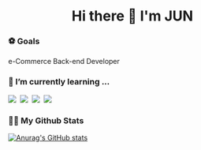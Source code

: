 <h1 align="center">Hi there 👋 I'm JUN</h1>

<!-- <img src="https://capsule-render.vercel.app/api?type=slice&color=auto&height=100&section=header&text=Hi%20there%20👋%20I'm%20JUN&fontSize=30"/> -->

<h3 >⚽ Goals </h3>
<p>
  e-Commerce Back-end Developer
</p>

<h3>🌱 I’m currently learning ... </h3>
<p>
  <img src="https://img.shields.io/badge/Java-007396?style=plastic&logo=Java&logoColor=white"/>&nbsp
  <img src="https://img.shields.io/badge/Spring-green?style=plastic&logo=spring&logoColor=white"/>&nbsp
  <img src="https://img.shields.io/badge/-MySQL-blue?style=plastic&logo=mysql&logoColor=white"/>&nbsp
  <img src="https://img.shields.io/badge/-Git-black?style=plastic&logo=git&logoColor=white"/>
</p>

<h3>👩‍💻 My Github Stats</h3>

[![Anurag's GitHub stats](https://github-readme-stats.vercel.app/api?username=lee-jun-97&count_private=true&show_icons=true&theme=vue)](https://github.com/anuraghazra/github-readme-stats)



<!-- <img src="https://capsule-render.vercel.app/api?type=slice&section=footer&height=100"/> -->
<!--
**lee-jun-97/lee-jun-97** is a ✨ _special_ ✨ repository because its `README.md` (this file) appears on your GitHub profile.

Here are some ideas to get you started:

- 🔭 I’m currently working on ...
- 🌱 I’m currently learning ...
- 👯 I’m looking to collaborate on ...
- 🤔 I’m looking for help with ...
- 💬 Ask me about ...
- 📫 How to reach me: ...
- 😄 Pronouns: ...
- ⚡ Fun fact: ...
-->
